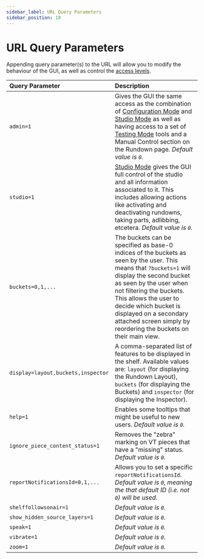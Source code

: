 ```yaml
---
sidebar_label: URL Query Parameters
sidebar_position: 10
---
```


# URL Query Parameters
Appending query parameter(s) to the URL will allow you to modify the behaviour of the GUI, as well as control the [access levels](../user-guide/features/access-levels.md).

| Query Parameter                     | Description                                                               |
| :---------------------------------- | :------------------------------------------------------------------------ |
| `admin=1` | Gives the GUI the same access as the combination of [Configuration Mode](../user-guide/features/access-levels.md#Configuration-Mode) and [Studio Mode](../user-guide/features/access-levels.md#Studio-Mode) as well as having access to a set of [Testing Mode](../user-guide/features/access-levels.md#Testing-Mode) tools and a Manual Control section on the Rundown page. _Default value is `0`._ | 
| `studio=1` | [Studio Mode](../user-guide/features/access-levels.md#Studio-Mode) gives the GUI full control of the studio and all information associated to it. This includes allowing actions like activating and deactivating rundowns, taking parts, adlibbing, etcetera. _Default value is `0`._ | 
| `buckets=0,1,...`                  | The buckets can be specified as base-0 indices of the buckets as seen by the user. This means that `?buckets=1` will display the second bucket as seen by the user when not filtering the buckets. This allows the user to decide which bucket is displayed on a secondary attached screen simply by reordering the buckets on their main view. |
| `display=layout,buckets,inspector` | A comma-separated list of features to be displayed in the shelf. Available values are: `layout` \(for displaying the Rundown Layout\), `buckets` \(for displaying the Buckets\) and `inspector` \(for displaying the Inspector\).           |
| `help=1` | Enables some tooltips that might be useful to new users. _Default value is `0`._ | 
| `ignore_piece_content_status=1` | Removes the "zebra" marking on VT pieces that have a "missing" status. _Default value is `0`._ | 
| `reportNotificationsId=0,1,...` | Allows you to set a specific `reportNotificationsId`. _Default value is `0`, meaning the that default ID (i.e. not `0`) will be used._ | 
| `shelffollowsonair=1` | _Default value is `0`._ | 
| `show_hidden_source_layers=1` | _Default value is `0`._ | 
| `speak=1` | _Default value is `0`._ | 
| `vibrate=1` | _Default value is `0`._ | 
| `zoom=1` | _Default value is `0`._ | 



